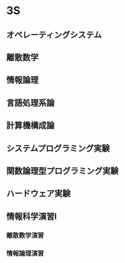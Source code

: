 # 3S

## オペレーティングシステム

## 離散数学

## 情報論理

## 言語処理系論

## 計算機構成論

## システムプログラミング実験

## 関数論理型プログラミング実験

## ハードウェア実験

## 情報科学演習I

### 離散数学演習

### 情報論理演習
